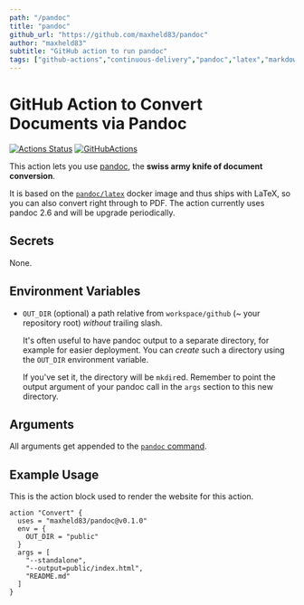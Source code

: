 ```yaml
---
path: "/pandoc"
title: "pandoc"
github_url: "https://github.com/maxheld83/pandoc"
author: "maxheld83"
subtitle: "GitHub action to run pandoc"
tags: ["github-actions","continuous-delivery","pandoc","latex","markdown","html"]
---
```

# GitHub Action to Convert Documents via Pandoc

[![Actions Status](https://wdp9fww0r9.execute-api.us-west-2.amazonaws.com/production/badge/maxheld83/pandoc)](https://github.com/maxheld83/pandoc/actions)
[![GitHubActions](https://img.shields.io/badge/as%20seen%20on%20-GitHubActions-blue.svg)](https://github-actions.netlify.com/pandoc)

This action lets you use [pandoc](https://pandoc.org/), the **swiss army knife of document conversion**.

It is based on the [`pandoc/latex`](https://hub.docker.com/r/pandoc/latex/) docker image and thus ships with LaTeX, so you can also convert right through to PDF.
The action currently uses pandoc 2.6 and will be upgrade periodically. 


## Secrets

None.


## Environment Variables

- `OUT_DIR` (optional) a path relative from `workspace/github` (~ your repository root) *without* trailing slash.
  
  It's often useful to have pandoc output to a separate directory, for example for easier deployment.
  You can *create* such a directory using the `OUT_DIR` environment variable.
  
  If you've set it, the directory will be `mkdir`ed.
  Remember to point the output argument of your pandoc call in the `args` section to this new directory.


## Arguments

All arguments get appended to the [`pandoc` command](https://pandoc.org/MANUAL.html).


## Example Usage

This is the action block used to render the website for this action.

```
action "Convert" {
  uses = "maxheld83/pandoc@v0.1.0"
  env = {
    OUT_DIR = "public"
  }
  args = [
    "--standalone",
    "--output=public/index.html",
    "README.md"
  ]
}
```

